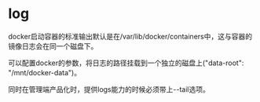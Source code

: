 # log



docker启动容器的标准输出默认是在/var/lib/docker/containers中，这与容器的镜像日志会在同一个磁盘下。

可以配置docker的参数，将日志的路径挂载到一个独立的磁盘上("data-root": "/mnt/docker-data")。

同时在管理端产品化时，提供logs能力的时候必须带上--tail选项。